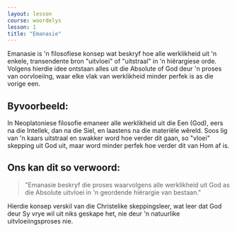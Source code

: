 ```yaml
---
layout: lesson
course: woordelys
lesson: 1
title: "Emanasie"
---
```


Emanasie is 'n filosofiese konsep wat beskryf hoe alle werklikheid uit 'n enkele, transendente bron "uitvloei" of "uitstraal" in 'n hiërargiese orde. Volgens hierdie idee ontstaan alles uit die Absolute of God deur 'n proses van oorvloeiing, waar elke vlak van werklikheid minder perfek is as die vorige een.

## Byvoorbeeld:

In Neoplatoniese filosofie emaneer alle werklikheid uit die Een (God), eers na die Intellek, dan na die Siel, en laastens na die materiële wêreld. Soos lig van 'n kaars uitstraal en swakker word hoe verder dit gaan, so "vloei" skepping uit God uit, maar word minder perfek hoe verder dit van Hom af is.

## Ons kan dit so verwoord:

> "Emanasie beskryf die proses waarvolgens alle werklikheid uit God as die Absolute uitvloei in 'n geordende hiërargie van bestaan."

Hierdie konsep verskil van die Christelike skeppingsleer, wat leer dat God deur Sy vrye wil uit niks geskape het, nie deur 'n natuurlike uitvloeiingsproses nie.
